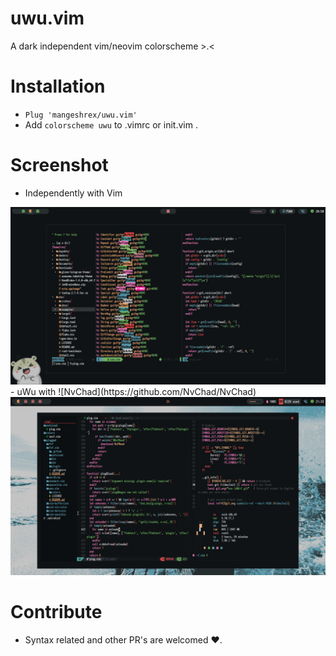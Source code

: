 # uwu.vim
A dark independent vim/neovim colorscheme >.< 

# Installation 
- ```Plug 'mangeshrex/uwu.vim' ``` 
- Add ```colorscheme uwu``` to .vimrc or init.vim . 

# Screenshot 
- Independently with Vim 
<img src="assets/uwu.png" alt="uwu colorscheme"> 
- uWu with ![NvChad](https://github.com/NvChad/NvChad)
<img src="assets/uwu-nvchad.png" alt="uwu colors with nvchad"> 

# Contribute 
- Syntax related and other PR's are welcomed ❤️.

